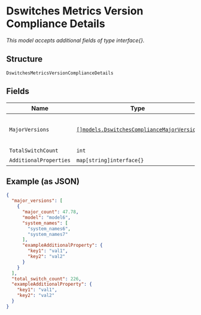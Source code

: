 
# Dswitches Metrics Version Compliance Details

*This model accepts additional fields of type interface{}.*

## Structure

`DswitchesMetricsVersionComplianceDetails`

## Fields

| Name | Type | Tags | Description |
|  --- | --- | --- | --- |
| `MajorVersions` | [`[]models.DswitchesComplianceMajorVersion`](../../doc/models/dswitches-compliance-major-version.md) | Required | **Constraints**: *Unique Items Required* |
| `TotalSwitchCount` | `int` | Required | - |
| `AdditionalProperties` | `map[string]interface{}` | Optional | - |

## Example (as JSON)

```json
{
  "major_versions": [
    {
      "major_count": 47.78,
      "model": "model6",
      "system_names": [
        "system_names6",
        "system_names7"
      ],
      "exampleAdditionalProperty": {
        "key1": "val1",
        "key2": "val2"
      }
    }
  ],
  "total_switch_count": 226,
  "exampleAdditionalProperty": {
    "key1": "val1",
    "key2": "val2"
  }
}
```

